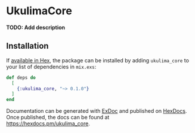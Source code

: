 # UkulimaCore

**TODO: Add description**

## Installation

If [available in Hex](https://hex.pm/docs/publish), the package can be installed
by adding `ukulima_core` to your list of dependencies in `mix.exs`:

```elixir
def deps do
  [
    {:ukulima_core, "~> 0.1.0"}
  ]
end
```

Documentation can be generated with [ExDoc](https://github.com/elixir-lang/ex_doc)
and published on [HexDocs](https://hexdocs.pm). Once published, the docs can
be found at <https://hexdocs.pm/ukulima_core>.

